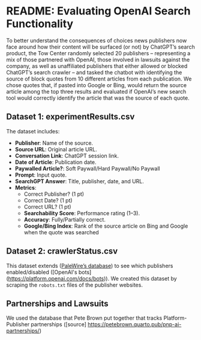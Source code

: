 # README: Evaluating OpenAI Search Functionality

To better understand the consequences of choices news publishers now face around how their content will be surfaced (or not) by ChatGPT’s search product, the Tow Center randomly selected 20 publishers – representing a mix of those partnered with OpenAI, those involved in lawsuits against the company, as well as unaffiliated publishers that either allowed or blocked ChatGPT’s search crawler – and tasked the chatbot with identifying the source of block quotes from 10 different articles from each publication. We chose quotes that, if pasted into Google or Bing, would return the source article among the top three results and evaluated if OpenAI’s new search tool would correctly identify the article that was the source of each quote. 

## Dataset 1: experimentResults.csv
The dataset includes:
- **Publisher**: Name of the source.
- **Source URL**: Original article URL.
- **Conversation Link**: ChatGPT session link.
- **Date of Article**: Publication date.
- **Paywalled Article?**: Soft Paywall/Hard Paywall/No Paywall
- **Prompt**: Input quote.
- **SearchGPT Answer**: Title, publisher, date, and URL.
- **Metrics**:
  - Correct Publisher? (1 pt)
  - Correct Date? (1 pt)
  - Correct URL? (1 pt)
  - **Searchability Score**: Performance rating (1–3).
  - **Accuracy**: Fully/Partially correct.
  - **Google/Bing Index**: Rank of the source article on Bing and Google when the quote was searched
 
## Dataset 2: crawlerStatus.csv
This dataset extends ([PaleWire’s database](https://palewi.re/docs/news-homepages/openai-gptbot-robotstxt.html)) to see which publishers enabled/disabled ([OpenAI's bots] (https://platform.openai.com/docs/bots)). We created this dataset by scraping the `robots.txt` files of the publisher websites. 

## Partnerships and Lawsuits
We used the database that Pete Brown put together that tracks Platform-Publisher partnerships ([source] https://petebrown.quarto.pub/pnp-ai-partnerships/)

